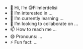 - 👋 Hi, I’m @Filmlerdelisi
- 👀 I’m interested in ...
- 🌱 I’m currently learning ...
- 💞️ I’m looking to collaborate on ...
- 📫 How to reach me ...
- 😄 Pronouns: ...
- ⚡ Fun fact: ...

<!---
Filmlerdelisi/Filmlerdelisi is a ✨ special ✨ repository because its `README.md` (this file) appears on your GitHub profile.
You can click the Preview link to take a look at your changes.
--->
